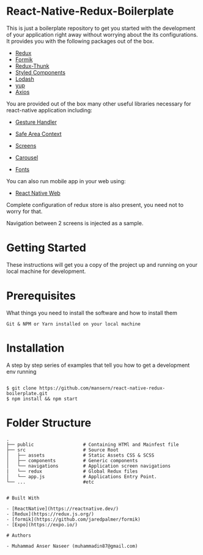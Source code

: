 # React-Native-Redux-Boilerplate

This is just a boilerplate repository to get you started with the development of your application right away without worrying about the its configurations. It provides you with the following packages out of the box.

- [Redux](https://redux.js.org/)
- [Formik](https://github.com/jaredpalmer/formik)
- [Redux-Thunk](https://github.com/reduxjs/redux-thunk)
- [Styled Components](https://styled-components.com/)
- [Lodash](https://lodash.com/)
- [yup](https://github.com/jquense/yup)
- [Axios](https://github.com/axios/axios)

You are provided out of the box many other useful libraries necessary for react-native application including:

- [Gesture Handler](https://github.com/software-mansion/react-native-gesture-handler)
- [Safe Area Context](https://github.com/th3rdwave/react-native-safe-area-context#readme)
- [Screens](https://github.com/software-mansion/react-native-screens)
- [Carousel](https://github.com/archriss/react-native-snap-carousel)

- [Fonts](https://docs.expo.io/versions/latest/sdk/font/)

You can also run mobile app in your web using:

- [React Native Web](https://github.com/necolas/react-native-web#readme)

Complete configuration of redux store is also present, you need not to worry for that.

Navigation between 2 screens is injected as a sample.

# Getting Started

These instructions will get you a copy of the project up and running on your local machine for development.

# Prerequisites

What things you need to install the software and how to install them

```
Git & NPM or Yarn installed on your local machine
```

# Installation

A step by step series of examples that tell you how to get a development env running

```

$ git clone https://github.com/mansern/react-native-redux-boilerplate.git
$ npm install && npm start

```

# Folder Structure

    .
    ├── public                  # Containing HTMl and Mainfest file
    ├── src                     # Source Root
    │   ├── assets              # Static Assets CSS & SCSS
    │   ├── components          # Generic components
    │   └── navigations         # Application screen navigations
    |   └── redux               # Global Redux files
    │   └── app.js              # Applications Entry Point.
    └── ...                     #etc

```

# Built With

- [ReactNative](https://reactnative.dev/)
- [Redux](https://redux.js.org/)
- [formik](https://github.com/jaredpalmer/formik)
- [Expo](https://expo.io/)

# Authors

- Muhammad Anser Naseer (muhammadin87@gmail.com)
```
